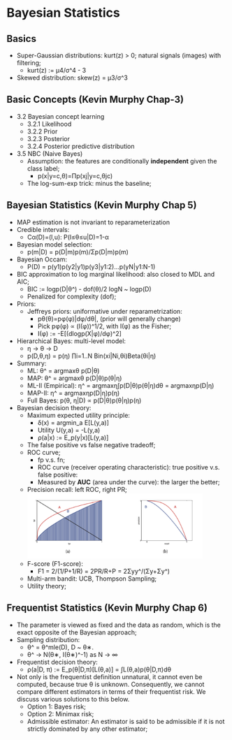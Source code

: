 # Bayesian Statistics

## Basics
- Super-Gaussian distributions: kurt(z) > 0; natural signals (images) with filtering;
	- kurt(z) := μ4/σ^4 - 3
- Skewed distribution: skew(z) = μ3/σ^3

## Basic Concepts (Kevin Murphy Chap-3)
- 3.2 Bayesian concept learning
	- 3.2.1 Likelihood
	- 3.2.2 Prior
	- 3.2.3 Posterior
	- 3.2.4 Posterior predictive distribution
- 3.5 NBC (Naive Bayes)
	- Assumption: the features are conditionally **independent** given the class label;
		- p(x|y=c,θ)=Πp(xj|y=c,θjc)
	- The log-sum-exp trick: minus the baseline;

## Bayesian Statistics (Kevin Murphy Chap 5)
- MAP estimation is not invariant to reparameterization
- Credible intervals:
	- Cα(D)=(l,u): P(l≤θ≤u|D)=1-α
- Bayesian model selection:
	- p(m|D) = p(D|m)p(m)/Σp(D|m)p(m)
- Bayesian Occam:
	- P(D) = p(y1)p(y2|y1)p(y3|y1:2)...p(yN|y1:N-1)
- BIC approximation to log marginal likelihood: also closed to MDL and AIC;
	- BIC := logp(D|θ^) - dof(θ)/2 logN ~ logp(D)
	- Penalized for complexity (dof);
- Priors:
	- Jeffreys priors: uniformative under reparametrization:
		- pθ(θ)=pφ(φ)|dφ/dθ|, (prior will generally change)
		- Pick pφ(φ) ∝ (I(φ))^1/2, with I(φ) as the Fisher;
		- I(φ) := -E[(dlogp(X|φ)/dφ)^2]
- Hierarchical Bayes: multi-level model:
	- η -> θ -> D
	- p(D,θ,η) = p(η) ∏i=1..N Bin(xi|Ni,θi)Beta(θi|η)
- Summary:
	- ML: θ^ = argmaxθ p(D|θ)
	- MAP: θ^ = argmaxθ p(D|θ)p(θ|η)
	- ML-II (Empirical): η^ = argmaxη∫p(D|θ)p(θ|η)dθ = argmaxηp(D|η)
	- MAP-II: η^ = argmaxηp(D|η)p(η)
	- Full Bayes: p(θ, η|D) ∝ p(D|θ)p(θ|η)p(η)	
- Bayesian decision theory:
	- Maximum expected utility principle:
		- δ(x) = argmin_a E[L(y,a)]
		- Utility U(y,a) = -L(y,a)
		- ρ(a|x) := E_p(y|x)[L(y,a)]
	- The false positive vs false negative tradeoff;
	- ROC curve;
		- fp v.s. fn;
		- ROC curve (receiver operating characteristic): true positive v.s. false positive:
		- Measured by **AUC** (area under the curve): the larger the better;
	- Precision recall: left ROC, right PR;
		<img src="/Probabilistic/images/basics/roc.png" alt="drawing" width="400"/>
	- F-score (F1-score):
		- F1 = 2/(1/P+1/R) = 2PR/R+P = 2Σyy^/(Σy+Σy^)
	- Multi-arm bandit: UCB, Thompson Sampling;
	- Utility theory;

## Frequentist Statistics (Kevin Murphy Chap 6)
- The parameter is viewed as fixed and the data as random, which is the exact opposite of the Bayesian approach;
- Sampling distribution:
	- θ^ = θ^mle(D), D ~ θ∗.
	- θ^ -> N(θ∗, I(θ∗)^-1) as N -> ∞
- Frequentist decision theory:
	- ρ(a|D, π) := E_p(θ|D,π)[L(θ,a)] = ∫L(θ,a)p(θ|D,π)dθ
- Not only is the frequentist definition unnatural, it cannot even be computed, because true θ is unknown. Consequently, we cannot compare different estimators in terms of their frequentist risk. We discuss various solutions to this below.
	- Option 1: Bayes risk;
	- Option 2: Minimax risk;
	- Admissible estimator: An estimator is said to be admissible if it is not strictly dominated by any other estimator;